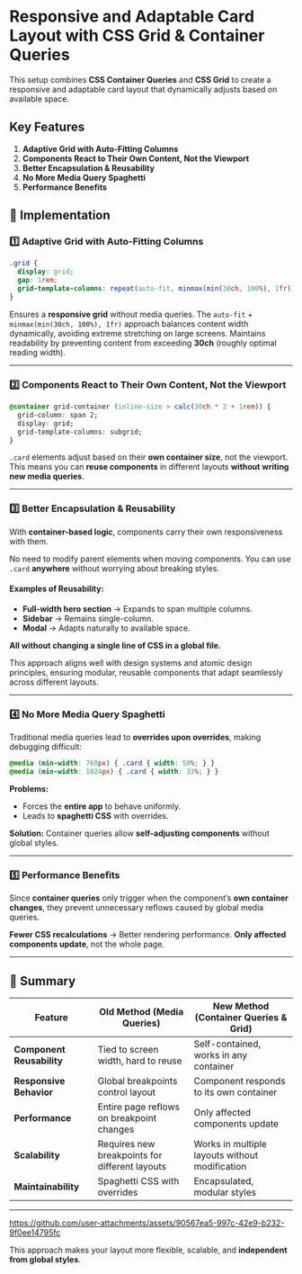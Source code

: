 # Responsive and Adaptable Card Layout with CSS Grid & Container Queries

This setup combines **CSS Container Queries** and **CSS Grid** to create a responsive and adaptable card layout that dynamically adjusts based on available space.

## Key Features

1. **Adaptive Grid with Auto-Fitting Columns**
2. **Components React to Their Own Content, Not the Viewport**
3. **Better Encapsulation & Reusability**
4. **No More Media Query Spaghetti**
5. **Performance Benefits**

## 📌 Implementation

### **1️⃣ Adaptive Grid with Auto-Fitting Columns**

```css
.grid {
  display: grid;
  gap: 1rem;
  grid-template-columns: repeat(auto-fit, minmax(min(30ch, 100%), 1fr));
}
```

Ensures a **responsive grid** without media queries.
The `auto-fit` + `minmax(min(30ch, 100%), 1fr)` approach balances content width dynamically, avoiding extreme stretching on large screens.
Maintains readability by preventing content from exceeding **30ch** (roughly optimal reading width).

---

### **2️⃣ Components React to Their Own Content, Not the Viewport**

```css
@container grid-container (inline-size > calc(30ch * 2 + 1rem)) {
  grid-column: span 2;
  display: grid;
  grid-template-columns: subgrid;
}
```

`.card` elements adjust based on their **own container size**, not the viewport.
This means you can **reuse components** in different layouts **without writing new media queries**.

---

### **3️⃣ Better Encapsulation & Reusability**

With **container-based logic**, components carry their own responsiveness with them.

No need to modify parent elements when moving components.
You can use `.card` **anywhere** without worrying about breaking styles.

#### **Examples of Reusability:**
- **Full-width hero section** → Expands to span multiple columns.
- **Sidebar** → Remains single-column.
- **Modal** → Adapts naturally to available space.

**All without changing a single line of CSS in a global file.**

This approach aligns well with design systems and atomic design principles, ensuring modular, reusable components that adapt seamlessly across different layouts.

---

### **4️⃣ No More Media Query Spaghetti**

Traditional media queries lead to **overrides upon overrides**, making debugging difficult:
```css
@media (min-width: 768px) { .card { width: 50%; } }
@media (min-width: 1024px) { .card { width: 33%; } }
```

**Problems:**
- Forces the **entire app** to behave uniformly.
- Leads to **spaghetti CSS** with overrides.

**Solution:** Container queries allow **self-adjusting components** without global styles.

---

### **5️⃣ Performance Benefits**

Since **container queries** only trigger when the component’s **own container changes**, they prevent unnecessary reflows caused by global media queries.

**Fewer CSS recalculations** → Better rendering performance.
**Only affected components update**, not the whole page.

---

## 📌 Summary

| Feature | Old Method (Media Queries) | New Method (Container Queries & Grid) |
|---------|-----------------------------|---------------------------------|
| **Component Reusability** | Tied to screen width, hard to reuse | Self-contained, works in any container |
| **Responsive Behavior** | Global breakpoints control layout | Component responds to its own container |
| **Performance** | Entire page reflows on breakpoint changes | Only affected components update |
| **Scalability** | Requires new breakpoints for different layouts | Works in multiple layouts without modification |
| **Maintainability** | Spaghetti CSS with overrides | Encapsulated, modular styles |

---

https://github.com/user-attachments/assets/90567ea5-997c-42e9-b232-9f0ee14795fc

This approach makes your layout more flexible, scalable, and **independent from global styles**.




